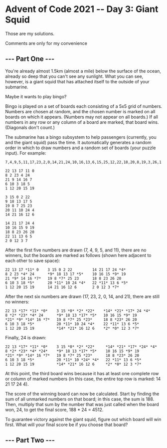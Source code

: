 # Advent of Code 2021 -- Day 3: Giant Squid

Those are my solutions.

Comments are only for my convenience

## --- Part One ---

You're already almost 1.5km (almost a mile) below the surface of the ocean, already so deep that you can't see any sunlight. What you can see, however, is a giant squid that has attached itself to the outside of your submarine.

Maybe it wants to play bingo?

Bingo is played on a set of boards each consisting of a 5x5 grid of numbers. Numbers are chosen at random, and the chosen number is marked on all boards on which it appears. (Numbers may not appear on all boards.) If all numbers in any row or any column of a board are marked, that board wins. (Diagonals don't count.)

The submarine has a bingo subsystem to help passengers (currently, you and the giant squid) pass the time. It automatically generates a random order in which to draw numbers and a random set of boards (your puzzle input). For example:

    7,4,9,5,11,17,23,2,0,14,21,24,10,16,13,6,15,25,12,22,18,20,8,19,3,26,1

    22 13 17 11 0
    8 2 23 4 24
    21 9 14 16 7
    6 10 3 18 5
    1 12 20 15 19

    3 15 0 2 22
    9 18 13 17 5
    19 8 7 25 23
    20 11 10 24 4
    14 21 16 12 6

    14 21 17 24 4
    10 16 15 9 19
    18 8 23 26 20
    22 11 13 6 5
    2 0 12 3 7

After the first five numbers are drawn (7, 4, 9, 5, and 11), there are no winners, but the boards are marked as follows (shown here adjacent to each other to save space):

    22 13 17 *11* 0    3 15 0 2 22         14 21 17 24 *4*
    8 2 23 *4* 24      *9* 18 13 17 *5*    10 16 15 *9* 19
    21 *9* 14 16 *7*   19 8 *7* 25 23      18 8 23 26 20
    6 10 3 18 *5*      20 *11* 10 24 *4*   22 *11* 13 6 *5*
    1 12 20 15 19      14 21 16 12 6       2 0 12 3 *7*

After the next six numbers are drawn (17, 23, 2, 0, 14, and 21), there are still no winners:

    22 13 *17* *11* *0*    3 15 *0* *2* *22*    *14* *21* *17* 24 *4*
    8 *2* *23* *4* 24      *9* 18 13 *17* *5*   10 16 15 *9* 19
    *21* *9* *14* 16 *7*   19 8 *7* 25 *23*     18 8 *23* 26 20
    6 10 3 18 *5*          20 *11* 10 24 *4*    22 *11* 13 6 *5*
    1 12 20 15 19          *14* *21* 16 12 6    *2* *0* 12 3 *7*

Finally, 24 is drawn:

    22 13 *17* *11* *0*    3 15 *0* *2* *22*     *14* *21* *17* *24* *4*
    8 *2* *23* *4* *24*    *9* 18 13 *17* *5*    10 16 15 *9* 19
    *21* *9* *14* 16 *7*   19 8 *7* 25 *23*      18 8 *23* 26 20
    6 10 3 18 *5*          20 *11* 10 *24* *4*   22 *11* 13 6 *5*
    1 12 20 15 19          *14* *21* 16 12 6     *2* *0* 12 3 *7*

At this point, the third board wins because it has at least one complete row or column of marked numbers (in this case, the entire top row is marked: 14 21 17 24 4).

The score of the winning board can now be calculated. Start by finding the sum of all unmarked numbers on that board; in this case, the sum is 188. Then, multiply that sum by the number that was just called when the board won, 24, to get the final score, 188 \* 24 = 4512.

To guarantee victory against the giant squid, figure out which board will win first. What will your final score be if you choose that board?

## --- Part Two ---
